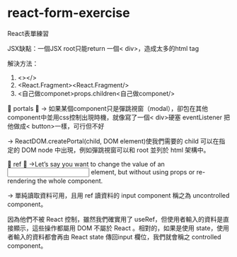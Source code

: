 # react-form-exercise
React表單練習


JSX缺點：一個JSX root只能return 一個< div>，造成太多的html tag

解決方法：
1. <></>
2. <React.Fragment><React.Fragment/>
3. <自己做componet>props.children<自己做componet/>

💙 portals 💙
-> 如果某個component只是彈跳視窗（modal），卻包在其他component中並用css控制出現時機，就像寫了一個< div>硬塞 eventListener 把他做成< button>一樣，可行但不好

-> ReactDOM.createPortal(child, DOM element)使我們需要的 child 可以在指定的 DOM node 中出現，例如彈跳視窗可以和 root 並列於 html 架構中。

💙 ref 💙
->Let’s say you want to change the value of an <input> element, but without using props or re-rendering the whole component.

-> 單純讀取資料可用，且用 ref 讀資料的 input component 稱之為 uncontrolled component。

因為他們不被 React 控制，雖然我們確實用了 useRef，但使用者輸入的資料是直接顯示，這些操作都屬用 DOM 不屬於 React 。相對的，如果是使用 state，使用者輸入的資料都會再由 React state 傳回input 欄位，我們就會稱之 controlled component。

